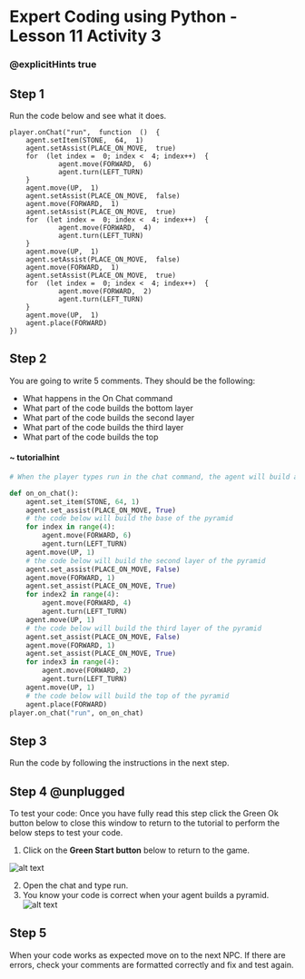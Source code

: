# Expert Coding using Python - Lesson 11 Activity 3
### @explicitHints true

## Step 1

Run the code below and see what it does.  


```template
player.onChat("run",  function  ()  {
	agent.setItem(STONE,  64,  1)
	agent.setAssist(PLACE_ON_MOVE,  true)
	for  (let index =  0; index <  4; index++)  {
			agent.move(FORWARD,  6)
			agent.turn(LEFT_TURN)
	}
	agent.move(UP,  1)
	agent.setAssist(PLACE_ON_MOVE,  false)
	agent.move(FORWARD,  1)
	agent.setAssist(PLACE_ON_MOVE,  true)
	for  (let index =  0; index <  4; index++)  {
			agent.move(FORWARD,  4)
			agent.turn(LEFT_TURN)
	}
	agent.move(UP,  1)
	agent.setAssist(PLACE_ON_MOVE,  false)
	agent.move(FORWARD,  1)
	agent.setAssist(PLACE_ON_MOVE,  true)
	for  (let index =  0; index <  4; index++)  {
			agent.move(FORWARD,  2)
			agent.turn(LEFT_TURN)
	}
	agent.move(UP,  1)
	agent.place(FORWARD)
})
```

## Step 2

You are going to write 5 comments.  They should be the following:

 - What happens in the On Chat command
 - What part of the code builds the bottom layer
 - What part of the code builds the second layer
 - What part of the code builds the third layer
 - What part of the code builds the top

#### ~ tutorialhint
```python 
# When the player types run in the chat command, the agent will build a pyramid. 

def on_on_chat():
    agent.set_item(STONE, 64, 1)
    agent.set_assist(PLACE_ON_MOVE, True)
    # the code below will build the base of the pyramid
    for index in range(4):
        agent.move(FORWARD, 6)
        agent.turn(LEFT_TURN)
    agent.move(UP, 1)
    # the code below will build the second layer of the pyramid
    agent.set_assist(PLACE_ON_MOVE, False)
    agent.move(FORWARD, 1)
    agent.set_assist(PLACE_ON_MOVE, True)
    for index2 in range(4):
        agent.move(FORWARD, 4)
        agent.turn(LEFT_TURN)
    agent.move(UP, 1)
    # the code below will build the third layer of the pyramid
    agent.set_assist(PLACE_ON_MOVE, False)
    agent.move(FORWARD, 1)
    agent.set_assist(PLACE_ON_MOVE, True)
    for index3 in range(4):
        agent.move(FORWARD, 2)
        agent.turn(LEFT_TURN)
    agent.move(UP, 1)
    # the code below will build the top of the pyramid
    agent.place(FORWARD)
player.on_chat("run", on_on_chat)

```

## Step 3

Run the code by following the instructions in the next step.

## Step 4 @unplugged

To test your code:
Once you have fully read this step click the Green Ok button below to close this window to return to the tutorial to perform the below steps to test your code.

1. Click on the **Green Start button** below to return to the game.

  

![alt text](https://expertjs.codingcredentials.com/Lesson1/1.1/1.JPG?raw=true  "Start")

2. Open the chat and type run.  
3. You know your code is correct when your agent builds a pyramid. 
![alt text](https://expertjs.codingcredentials.com/Lesson11/11.1/11.1.2.png?raw=true  "code")

## Step 5

When your code works as expected move on to the next NPC.
If there are errors, check your comments are formatted correctly and fix and test again.